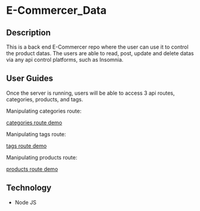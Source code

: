 # E-Commercer_Data

## Description

This is a back end E-Commercer repo where the user can use it to control the product datas. The users are able to read, post, update and delete datas via any api control platforms, such as Insomnia.

## User Guides

Once the server is running, users will be able to access 3 api routes, categories, products, and tags.

Manipulating categories route:

[categories route demo](https://drive.google.com/file/d/1no7fdI2UQzJxkT48_y5I6GSALncsKomN/view)

Manipulating tags route:

[tags route demo](https://drive.google.com/file/d/1oTfxN05u_wuXFgj6jA6UxrVy6Mp_5gcS/view)

Manipulating products route:

[products route demo](https://drive.google.com/file/d/1o8VrPqwOMRPy36Vnd9FFRh5S3UJukSJu/view)

## Technology

- Node JS
